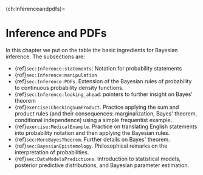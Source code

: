 (ch:Inferenceandpdfs)=
#  Inference and PDFs

In this chapter we put on the table the basic ingredients for Bayesian inference. 
The subsections are:
* {ref}`sec:Inference:statements`: Notation for probability statements
* {ref}`sec:Inference:manipulation`
* {ref}`sec:Inference:PDFs`. Extension of the Bayesian rules of probability to continuous probability density functions.
* {ref}`sec:Inference:looking_ahead`: pointers to further insight on Bayes' theorem
* {ref}`exercise:CheckingSumProduct`. Practice applying the sum and product rules (and their consequences: marginalization, Bayes' theorem, conditional independence) using a simple frequentist example. 
* {ref}`exercise:MedicalExample`. Practice on translating English statements into probability notation and then applying the Bayesian rules.
* {ref}`sec:MoreBayesTheorem`. Further details on Bayes' theorem.
* {ref}`sec:BayesianEpistemology`. Philosophical remarks on the interpretation of probabilities.
* {ref}`sec:DataModelsPredictions`. Introduction to statistical models, posterior predictive distributions, and Bayesian parameter estimation.
